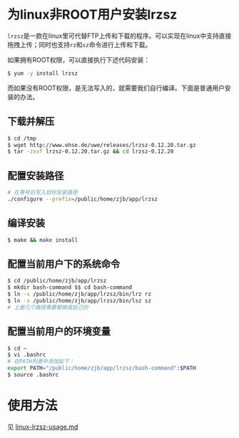 # 为linux非ROOT用户安装lrzsz

`lrzsz`是一款在linux里可代替FTP上传和下载的程序。可以实现在linux中支持直接拖拽上传；同时也支持`rz`和`sz`命令进行上传和下载。

如果拥有ROOT权限，可以直接执行下述代码安装：

```bash
$ yum -y install lrzsz
```

而如果没有ROOT权限，是无法写入的，就需要我们自行编译。下面是普通用户安装的办法。

## 下载并解压

```bash
$ cd /tmp
$ wget http://www.ohse.de/uwe/releases/lrzsz-0.12.20.tar.gz
$ tar -zxvf lrzsz-0.12.20.tar.gz && cd lrzsz-0.12.20
```

## 配置安装路径

```bash
# 在等号后写入目标安装路径
./configure --prefix=/public/home/zjb/app/lrzsz
```

## 编译安装

```bash
$ make && make install
```

## 配置当前用户下的系统命令

```bash
$ cd /public/home/zjb/app/lrzsz
$ mkdir bash-command $$ cd bash-command
$ ln -s /public/home/zjb/app/lrzsz/bin/lrz rz 
$ ln -s /public/home/zjb/app/lrzsz/bin/lsz sz
# 上面几个路径需要替换成自己的
```

## 配置当前用户的环境变量

```bash
$ cd ~
$ vi .bashrc
# 在PATH列表中添加如下：
export PATH="/public/home/zjb/app/lrzsz/bash-command":$PATH
$ source .bashrc
```

# 使用方法

见 [linux-lrzsz-usage.md](..\03-Linux\linux-lrzsz-usage.md) 